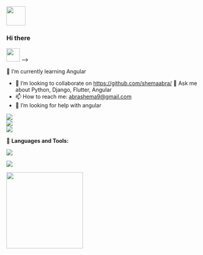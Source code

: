 ## <img src = "https://user-images.githubusercontent.com/63050133/156777293-72a6e681-2582-4a9d-ad92-09d1181d47c7.gif" width = 50px height = 50px> 
 ### Hi there 
<img src="https://media.giphy.com/media/hvRJCLFzcasrR4ia7z/giphy.gif" width="35"> -->

<!-- **shemaabra/shemaabra** is a ✨ _special_ ✨ repository because its `README.md` (this file) appears on your GitHub profile. -->

<!-- Here are some ideas to get you started: -->
<!-- - 🔭 I’m currently working on T -->
 🌱 I’m currently learning Angular 
- 👯 I’m looking to collaborate on https://github.com/shemaabra/
💬 Ask me about Python, Django, Flutter, Angular 
- 📫 How to reach me: abrashema9@gmail.com
- 🤔 I’m looking for help with angular
<!-- - 😄 Pronouns: ... -->
<!-- - ⚡ Fun fact: ... -->

![](https://github-readme-stats.vercel.app/api?username=shemaabra&theme=onedark&hide_border=false&include_all_commits=true&count_private=false)<br/>
![](https://github-readme-streak-stats.herokuapp.com/?user=shemaabra&theme=onedark&hide_border=false)<br/>
![](https://github-readme-stats.vercel.app/api/top-langs/?username=shemaabra&theme=onedark&hide_border=false&include_all_commits=true&count_private=false&layout=compact)

🌋 **Languages and Tools:**

<a href="#">
    <img src="https://skillicons.dev/icons?i=dart,flutter,python,django,html,css,javascript,typescript,java,spring,bootstrap,tailwind,nodejs,express,angular,git,github,docker,linux,vscode,vim,photoshop,illustrator,xd,figma&theme=dark" />
  </a>
<br />
 
![](https://komarev.com/ghpvc/?username=shemaabra)

<a href="https://www.buymeacoffee.com/abrashema9O"><img src="https://cdn.buymeacoffee.com/buttons/v2/default-yellow.png" width="200" /></a>

